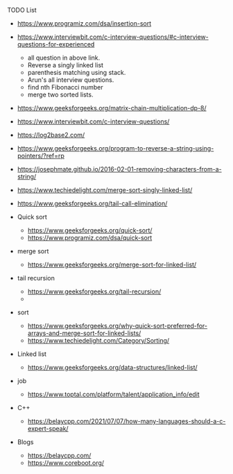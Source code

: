 TODO List

- https://www.programiz.com/dsa/insertion-sort

- https://www.interviewbit.com/c-interview-questions/#c-interview-questions-for-experienced
    - all question in above link.
    - Reverse a singly linked list
    - parenthesis matching using stack.
    - Arun's all interview questions.
    - find nth Fibonacci number
    - merge two sorted lists.
- https://www.geeksforgeeks.org/matrix-chain-multiplication-dp-8/
- https://www.interviewbit.com/c-interview-questions/
- https://log2base2.com/
- https://www.geeksforgeeks.org/program-to-reverse-a-string-using-pointers/?ref=rp
- https://josephmate.github.io/2016-02-01-removing-characters-from-a-string/
- https://www.techiedelight.com/merge-sort-singly-linked-list/
- https://www.geeksforgeeks.org/tail-call-elimination/
- Quick sort
    - https://www.geeksforgeeks.org/quick-sort/
    - https://www.programiz.com/dsa/quick-sort
- merge sort
    - https://www.geeksforgeeks.org/merge-sort-for-linked-list/

- tail recursion
    - https://www.geeksforgeeks.org/tail-recursion/
    - 
- sort
    - https://www.geeksforgeeks.org/why-quick-sort-preferred-for-arrays-and-merge-sort-for-linked-lists/
    - https://www.techiedelight.com/Category/Sorting/

- Linked list
    - https://www.geeksforgeeks.org/data-structures/linked-list/
- job
    - https://www.toptal.com/platform/talent/application_info/edit
- C++
    - https://belaycpp.com/2021/07/07/how-many-languages-should-a-c-expert-speak/
- Blogs
    - https://belaycpp.com/
    - https://www.coreboot.org/
    
    